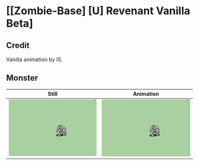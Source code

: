 # [\[Zombie-Base\] \[U\] Revenant Vanilla Beta]

## Credit

Vanilla animation by IS.
	
## Monster

| Still | Animation |
| :---: | :-------: |
| ![Monster still](./Monster_000.png) | ![Monster animation](./Monster.gif) |
